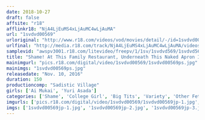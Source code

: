 ```yaml
---
date: 2018-10-27
draft: false
affsite: "r18"
afflinkr18: "NjA4LjEuMS4xLjAuMC4wLjAuMA"
url: "1svdvd00569"
urloriginal: "http://www.r18.com/videos/vod/movies/detail/-/id=1svdvd00569"
urlfinal: "http://media.r18.com/track/NjA4LjEuMS4xLjAuMC4wLjAuMA/videos/vod/movies/detail/-/id=1svdvd00569"
samplevid: "awspv3001.r18.com/litevideo/freepv/1/1sv/1svdvd569/1svdvd569_dmb_w.mp4"
title: "Shame! At This Family Restaurant, Underneath This Naked Apron I'm Not Wearing Either A Bra Or Panties, And I'm So Ashamed That I Just Want To Run Away..."
mainimgurl: "pics.r18.com/digital/video/1svdvd00569/1svdvd00569ps.jpg"
mainimgs: "1svdvd00569ps.jpg"
releasedate: "Nov. 10, 2016"
duration: 150
productioncomp: "Sadistic Village"
girls: ['Ai Mukai', 'Yuri Asada']
categories: ['Shame', 'College Girl', 'Big Tits', 'Variety', 'Other Fetishes', 'Hi-Def']
imgurls: ['pics.r18.com/digital/video/1svdvd00569/1svdvd00569jp-1.jpg', 'pics.r18.com/digital/video/1svdvd00569/1svdvd00569jp-2.jpg', 'pics.r18.com/digital/video/1svdvd00569/1svdvd00569jp-3.jpg', 'pics.r18.com/digital/video/1svdvd00569/1svdvd00569jp-4.jpg', 'pics.r18.com/digital/video/1svdvd00569/1svdvd00569jp-5.jpg', 'pics.r18.com/digital/video/1svdvd00569/1svdvd00569jp-6.jpg', 'pics.r18.com/digital/video/1svdvd00569/1svdvd00569jp-7.jpg', 'pics.r18.com/digital/video/1svdvd00569/1svdvd00569jp-8.jpg', 'pics.r18.com/digital/video/1svdvd00569/1svdvd00569jp-9.jpg', 'pics.r18.com/digital/video/1svdvd00569/1svdvd00569jp-10.jpg', 'pics.r18.com/digital/video/1svdvd00569/1svdvd00569jp-11.jpg', 'pics.r18.com/digital/video/1svdvd00569/1svdvd00569jp-12.jpg', 'pics.r18.com/digital/video/1svdvd00569/1svdvd00569jp-13.jpg', 'pics.r18.com/digital/video/1svdvd00569/1svdvd00569jp-14.jpg', 'pics.r18.com/digital/video/1svdvd00569/1svdvd00569jp-15.jpg', 'pics.r18.com/digital/video/1svdvd00569/1svdvd00569jp-16.jpg', 'pics.r18.com/digital/video/1svdvd00569/1svdvd00569jp-17.jpg', 'pics.r18.com/digital/video/1svdvd00569/1svdvd00569jp-18.jpg', 'pics.r18.com/digital/video/1svdvd00569/1svdvd00569jp-19.jpg', 'pics.r18.com/digital/video/1svdvd00569/1svdvd00569jp-20.jpg']
imgs: ['1svdvd00569jp-1.jpg', '1svdvd00569jp-2.jpg', '1svdvd00569jp-3.jpg', '1svdvd00569jp-4.jpg', '1svdvd00569jp-5.jpg', '1svdvd00569jp-6.jpg', '1svdvd00569jp-7.jpg', '1svdvd00569jp-8.jpg', '1svdvd00569jp-9.jpg', '1svdvd00569jp-10.jpg', '1svdvd00569jp-11.jpg', '1svdvd00569jp-12.jpg', '1svdvd00569jp-13.jpg', '1svdvd00569jp-14.jpg', '1svdvd00569jp-15.jpg', '1svdvd00569jp-16.jpg', '1svdvd00569jp-17.jpg', '1svdvd00569jp-18.jpg', '1svdvd00569jp-19.jpg', '1svdvd00569jp-20.jpg']
---
```

